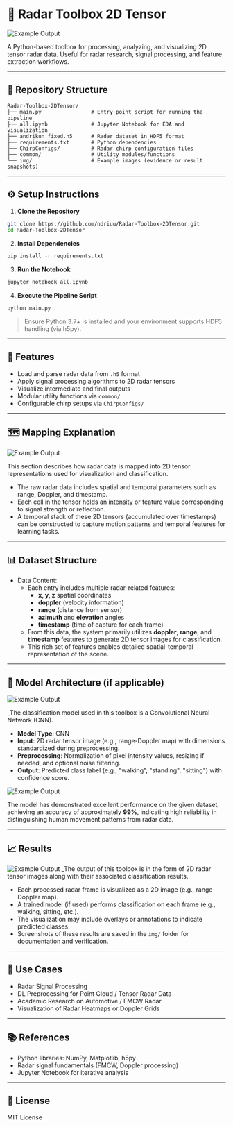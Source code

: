# 📡 Radar Toolbox 2D Tensor
![Example Output](img/pointToHeatmap.png)

A Python-based toolbox for processing, analyzing, and visualizing 2D tensor radar data. Useful for radar research, signal processing, and feature extraction workflows.

---

## 📁 Repository Structure

```
Radar-Toolbox-2DTensor/
├── main.py                # Entry point script for running the pipeline
├── all.ipynb              # Jupyter Notebook for EDA and visualization
├── andrikun_fixed.h5      # Radar dataset in HDF5 format
├── requirements.txt       # Python dependencies
├── ChirpConfigs/          # Radar chirp configuration files
├── common/                # Utility modules/functions
└── img/                   # Example images (evidence or result snapshots)
```

---

## ⚙️ Setup Instructions

1. **Clone the Repository**
```bash
git clone https://github.com/ndriuu/Radar-Toolbox-2DTensor.git
cd Radar-Toolbox-2DTensor
```

2. **Install Dependencies**
```bash
pip install -r requirements.txt
```

3. **Run the Notebook**
```bash
jupyter notebook all.ipynb
```

4. **Execute the Pipeline Script**
```bash
python main.py
```

> Ensure Python 3.7+ is installed and your environment supports HDF5 handling (via h5py).

---

## 🔬 Features

- Load and parse radar data from `.h5` format
- Apply signal processing algorithms to 2D radar tensors
- Visualize intermediate and final outputs
- Modular utility functions via `common/`
- Configurable chirp setups via `ChirpConfigs/`

---

## 🗺️ Mapping Explanation
![Example Output](img/Stack2DTensorResult.png)

This section describes how radar data is mapped into 2D tensor representations used for visualization and classification.

- The raw radar data includes spatial and temporal parameters such as range, Doppler, and timestamp.
- Each cell in the tensor holds an intensity or feature value corresponding to signal strength or reflection.
- A temporal stack of these 2D tensors (accumulated over timestamps) can be constructed to capture motion patterns and temporal features for learning tasks.
---

## 📊 Dataset Structure
- Data Content:
  - Each entry includes multiple radar-related features:
    - **x, y, z** spatial coordinates
    - **doppler** (velocity information)
    - **range** (distance from sensor)
    - **azimuth** and **elevation** angles
    - **timestamp** (time of capture for each frame)
  - From this data, the system primarily utilizes **doppler**, **range**, and **timestamp** features to generate 2D tensor images for classification.
  - This rich set of features enables detailed spatial-temporal representation of the scene.
---

## 🧠 Model Architecture (if applicable)
![Example Output](img/structureModel.png)

_The classification model used in this toolbox is a Convolutional Neural Network (CNN).

- **Model Type**: CNN
- **Input**: 2D radar tensor image (e.g., range-Doppler map) with dimensions standardized during preprocessing.
- **Preprocessing**: Normalization of pixel intensity values, resizing if needed, and optional noise filtering.
- **Output**: Predicted class label (e.g., "walking", "standing", "sitting") with confidence score.

![Example Output](img/trainingResult.png)

The model has demonstrated excellent performance on the given dataset, achieving an accuracy of approximately **99%**, indicating high reliability in distinguishing human movement patterns from radar data.

---

## 📈 Results
![Example Output](img/result.png)
_The output of this toolbox is in the form of 2D radar tensor images along with their associated classification results.

- Each processed radar frame is visualized as a 2D image (e.g., range-Doppler map).
- A trained model (if used) performs classification on each frame (e.g., walking, sitting, etc.).
- The visualization may include overlays or annotations to indicate predicted classes.
- Screenshots of these results are saved in the `img/` folder for documentation and verification.

---

## 🚀 Use Cases

- Radar Signal Processing
- DL Preprocessing for Point Cloud / Tensor Radar Data
- Academic Research on Automotive / FMCW Radar
- Visualization of Radar Heatmaps or Doppler Grids

---

## 📚 References

- Python libraries: NumPy, Matplotlib, h5py
- Radar signal fundamentals (FMCW, Doppler processing)
- Jupyter Notebook for iterative analysis

---

## 📜 License

MIT License
